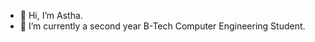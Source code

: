 - 👋 Hi, I’m Astha.
- 🌱 I’m currently  a second year B-Tech Computer Engineering Student.


<!---
asthanit1205/asthanit1205 is a ✨ special ✨ repository because its `README.md` (this file) appears on your GitHub profile.
You can click the Preview link to take a look at your changes.
--->
